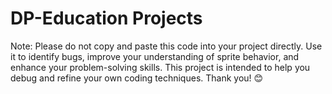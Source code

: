 # DP-Education Projects
Note: Please do not copy and paste this code into your project directly. Use it to identify bugs, improve your understanding of sprite behavior, and enhance your problem-solving skills. This project is intended to help you debug and refine your own coding techniques. Thank you! 😊
